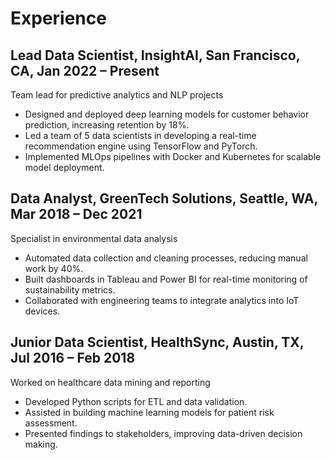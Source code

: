 # Experience

## Lead Data Scientist, InsightAI, San Francisco, CA, Jan 2022 – Present
Team lead for predictive analytics and NLP projects

- Designed and deployed deep learning models for customer behavior prediction, increasing retention by 18%.
- Led a team of 5 data scientists in developing a real-time recommendation engine using TensorFlow and PyTorch.
- Implemented MLOps pipelines with Docker and Kubernetes for scalable model deployment.

## Data Analyst, GreenTech Solutions, Seattle, WA, Mar 2018 – Dec 2021
Specialist in environmental data analysis

- Automated data collection and cleaning processes, reducing manual work by 40%.
- Built dashboards in Tableau and Power BI for real-time monitoring of sustainability metrics.
- Collaborated with engineering teams to integrate analytics into IoT devices.

## Junior Data Scientist, HealthSync, Austin, TX, Jul 2016 – Feb 2018
Worked on healthcare data mining and reporting

- Developed Python scripts for ETL and data validation.
- Assisted in building machine learning models for patient risk assessment.
- Presented findings to stakeholders, improving data-driven decision making.